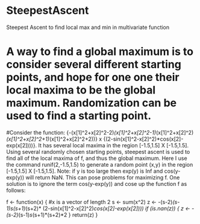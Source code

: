# SteepestAscent
Steepest Ascent to find local max and min in multivariate function
# A way to find a global maximum is to consider several different starting points, and hope for one one their local maxima to be the global maximum. Randomization can be used to find a starting point. 
#Consider the function: {-(x[1]^2+x[2]^2-2)*(x[1]^2+x[2]^2-1)*(x[1]^2+x[2]^2)*(x[1]^2+x[2]^2+1)*(x[1]^2+x[2]^2+2))} x {(2-sin(x[1]^2-x[2]^2)*cos(x[2]-exp(x[2])))}.
It has several local maxima in the region [-1.5,1.5] X [-1.5,1.5]. Using several randomly chosen starting points, steepest ascent is used to find all of the local maxima of f, and thus the global maximum. Here I use the command runif(2,-1.5,1.5) to generate a random point (x,y) in the region [-1.5,1.5] X [-1.5,1.5]. 
Note: if y is too large then exp(y) is Inf and cos(y-exp(y)) will return NaN. This can pose problems for maximizing f. One solution is to ignore the term cos(y-exp(y)) and cose up the function f as follows:

f <- function(x) { 
#x is a vector of length 2
s <- sum(x^2)
z <- -(s-2)*(s-1)*s*(s+1)*(s+2)* (2-sin(x[1]^2-x[2]^2)*cos(x[2]-exp(x[2])))
if (is.nan(z)) {
  z <- -(s-2)*(s-1)*s*(s+1)*(s+2)*2
  }
  return(z)
  }
